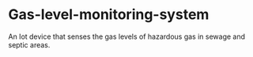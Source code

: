 # Gas-level-monitoring-system
An Iot device that senses the gas levels of hazardous gas in sewage and septic areas. 
